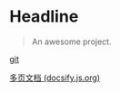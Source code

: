 # Headline

> An awesome project.

[git](./git.md)

[多页文档 (docsify.js.org)](https://docsify.js.org/#/zh-cn/more-pages)

